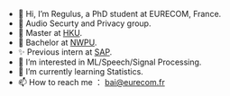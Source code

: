 - 👋 Hi, I’m Regulus, a PhD student at EURECOM, France.
- 🐢 Audio Securty and Privacy group.
- 🌊 Master at [HKU](https://hku.hk/).
- 💪 Bachelor at [NWPU](https://www.nwpu.edu.cn/).
- ✨ Previous intern at [SAP](https://www.sap.com/).
- 👀 I’m interested in ML/Speech/Signal Processing.
- 🌱 I’m currently learning Statistics.
- 📫 How to reach me ： bai@eurecom.fr

<!---
RegulusBai/RegulusBai is a ✨ special ✨ repository because its `README.md` (this file) appears on your GitHub profile.
You can click the Preview link to take a look at your changes.
--->
